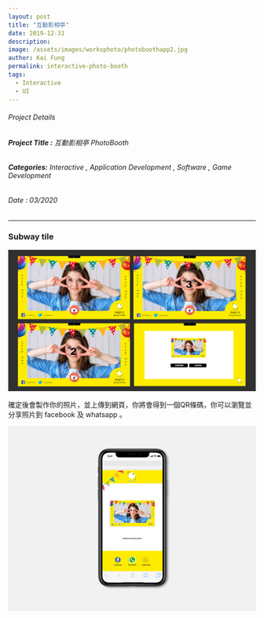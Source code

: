 ```yaml
---
layout: post
title: "互動影相亭"
date: 2019-12-31
description: 
image: /assets/images/worksphoto/photoboothapp2.jpg
author: Kai Fung
permalink: interactive-photo-booth
tags: 
  - Interactive
  - UI
---
```



###### Project Details
###### **Project Title :**  互動影相亭 PhotoBooth

###### **Categories:** Interactive , Application Development , Software , Game Development
###### Date : 03/2020
---


### Subway tile
![Placeholder](/assets/images/worksphoto/photoboothapp2.jpg)


確定後會製作你的照片，並上傳到網頁，你將會得到一個QR條碼，你可以瀏覽並分享照片到 facebook 及 whatsapp 。


![Placeholder](/assets/images/worksphoto/photoboothapp4.jpg)
